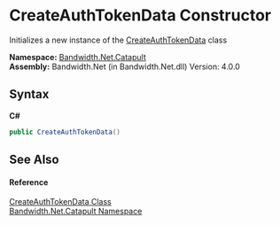 ﻿# CreateAuthTokenData Constructor 
 

Initializes a new instance of the <a href ="T_Bandwidth_Net_Catapult_CreateAuthTokenData.md">CreateAuthTokenData</a> class

**Namespace:**&nbsp;<a href ="N_Bandwidth_Net_Catapult.md">Bandwidth.Net.Catapult</a><br />**Assembly:**&nbsp;Bandwidth.Net (in Bandwidth.Net.dll) Version: 4.0.0

## Syntax

**C#**<br />
``` C#
public CreateAuthTokenData()
```


## See Also


#### Reference
<a href ="T_Bandwidth_Net_Catapult_CreateAuthTokenData.md">CreateAuthTokenData Class</a><br /><a href ="N_Bandwidth_Net_Catapult.md">Bandwidth.Net.Catapult Namespace</a><br />